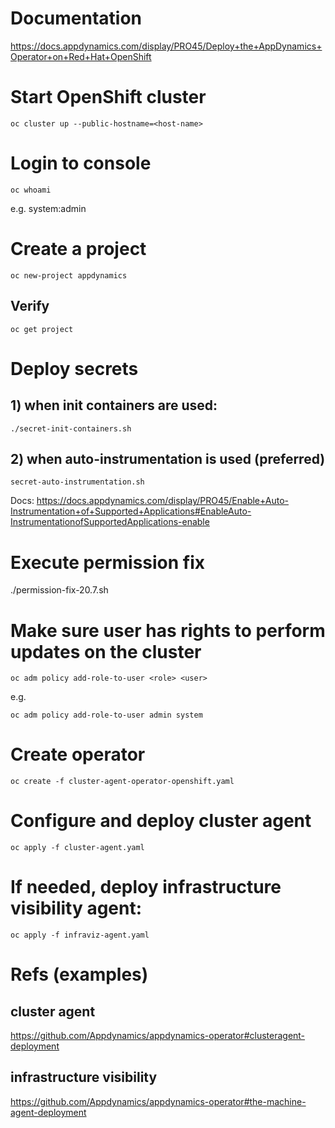 

# Documentation
https://docs.appdynamics.com/display/PRO45/Deploy+the+AppDynamics+Operator+on+Red+Hat+OpenShift

# Start OpenShift cluster
```
oc cluster up --public-hostname=<host-name>
```

# Login to console
```
oc whoami
```
e.g. system:admin

# Create a project
```
oc new-project appdynamics
```

## Verify
```
oc get project
```

# Deploy secrets
## 1) when init containers are used:
```
./secret-init-containers.sh
```
## 2) when auto-instrumentation is used (preferred)
```
secret-auto-instrumentation.sh
```
Docs: https://docs.appdynamics.com/display/PRO45/Enable+Auto-Instrumentation+of+Supported+Applications#EnableAuto-InstrumentationofSupportedApplications-enable

# Execute permission fix

./permission-fix-20.7.sh

# Make sure user has rights to perform updates on the cluster
```
oc adm policy add-role-to-user <role> <user>
```
e.g. 
```
oc adm policy add-role-to-user admin system
```

# Create operator
```
oc create -f cluster-agent-operator-openshift.yaml
```

# Configure and deploy cluster agent
```
oc apply -f cluster-agent.yaml
```

# If needed, deploy infrastructure visibility agent:
```
oc apply -f infraviz-agent.yaml
```


# Refs (examples)

## cluster agent
https://github.com/Appdynamics/appdynamics-operator#clusteragent-deployment

## infrastructure visibility
https://github.com/Appdynamics/appdynamics-operator#the-machine-agent-deployment
